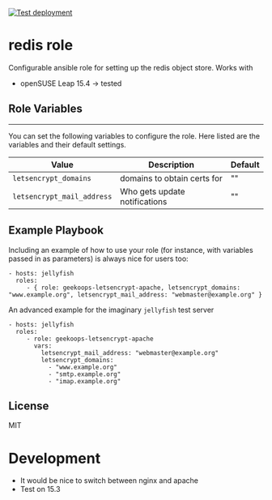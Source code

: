 [![Test deployment](https://github.com/GeekOops/geekoops-redis/actions/workflows/CI.yml/badge.svg)](https://github.com/GeekOops/geekoops-redis/actions/workflows/CI.yml)

# redis role

Configurable ansible role for setting up the redis object store. Works with

- openSUSE Leap 15.4 -> tested


## Role Variables
--------------

You can set the following variables to configure the role. Here listed are the variables and their default settings.


| Value | Description | Default |
|-------|-------------|---------|
|`letsencrypt_domains` | domains to obtain certs for | "" |
|`letsencrypt_mail_address` | Who gets update notifications | "" |

## Example Playbook

Including an example of how to use your role (for instance, with variables passed in as parameters) is always nice for users too:

    - hosts: jellyfish
      roles:
         - { role: geekoops-letsencrypt-apache, letsencrypt_domains: "www.example.org", letsencrypt_mail_address: "webmaster@example.org" }

An advanced example for the imaginary `jellyfish` test server

    - hosts: jellyfish
      roles:
         - role: geekoops-letsencrypt-apache
           vars:
             letsencrypt_mail_address: "webmaster@example.org"
             letsencrypt_domains:
               - "www.example.org"
               - "smtp.example.org"
               - "imap.example.org"

## License

MIT

# Development
- It would be nice to switch between nginx and apache
- Test on 15.3
